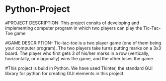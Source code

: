# Python-Project
#PROJECT DESCRIPTION:
This project consits of developing and implementing computer program in which two players can play the Tic-Tac-Toe game

#GAME DESCRIPTION-
Tic-tac-toe is a two player game (one of them being your computer program). The two players take turns putting marks on a 3x3 board. The player who first gets 3 of his/her marks in a row (vertically, horizontally, or diagonally) wins the game, and the other loses the game.

#This project is build in Python. We have used Tkinter, the standard GUI library for python for creating GUI elements in this project.
